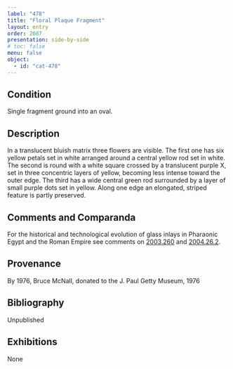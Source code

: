 ```yaml
---
label: "478"
title: "Floral Plaque Fragment"
layout: entry
order: 2087
presentation: side-by-side
# toc: false
menu: false
object:
  - id: "cat-478"
---
```

## Condition

Single fragment ground into an oval.

## Description

In a translucent bluish matrix three flowers are visible. The first one has six yellow petals set in white arranged around a central yellow rod set in white. The second is round with a white square crossed by a translucent purple X, set in three concentric layers of yellow, becoming less intense toward the outer edge. The third has a wide central green rod surrounded by a layer of small purple dots set in yellow. Along one edge an elongated, striped feature is partly preserved.

## Comments and Comparanda

For the historical and technological evolution of glass inlays in Pharaonic Egypt and the Roman Empire see comments on [2003.260](#cat) and [2004.26.2](#cat).

## Provenance

By 1976, Bruce McNall, donated to the J. Paul Getty Museum, 1976

## Bibliography

Unpublished

## Exhibitions

None
